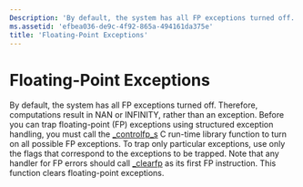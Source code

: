 ```yaml
---
Description: 'By default, the system has all FP exceptions turned off.'
ms.assetid: 'efbea036-de9c-4f92-865a-494161da375e'
title: 'Floating-Point Exceptions'
---
```


# Floating-Point Exceptions

By default, the system has all FP exceptions turned off. Therefore, computations result in NAN or INFINITY, rather than an exception. Before you can trap floating-point (FP) exceptions using structured exception handling, you must call the [\_controlfp\_s](http://go.microsoft.com/fwlink/p/?linkid=189306) C run-time library function to turn on all possible FP exceptions. To trap only particular exceptions, use only the flags that correspond to the exceptions to be trapped. Note that any handler for FP errors should call [\_clearfp](http://go.microsoft.com/fwlink/p/?linkid=189307) as its first FP instruction. This function clears floating-point exceptions.

 

 




